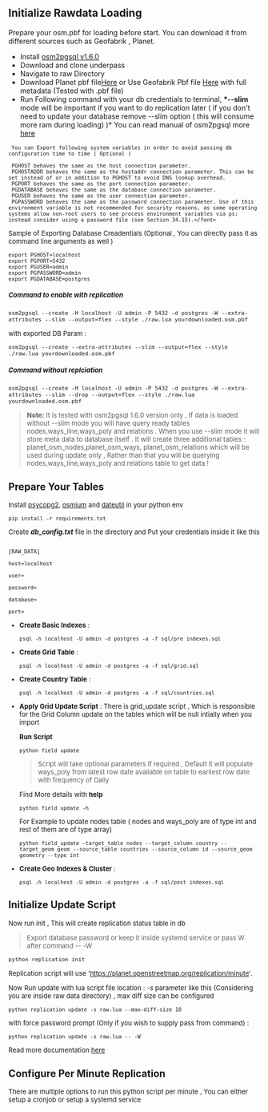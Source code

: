 ## Initialize Rawdata Loading

Prepare your osm.pbf for loading before start. You can download it from different sources such as Geofabrik , Planet.

- Install [osm2pgsql v1.6.0](https://github.com/openstreetmap/osm2pgsql/releases/tag/1.6.0)
- Download and clone underpass
- Navigate to raw Directory
- Download Planet pbf file[Here](https://planet.osm.org/pbf/) or Use Geofabrik Pbf file [Here](https://osm-internal.download.geofabrik.de/index.html) with full metadata (Tested with .pbf file)
- Run Following command with your db credentials to terminal, **\*--slim** mode will be important if you want to do replication later ( if you don't need to update your database remove --slim option ( this will consume more ram during loading) )\* You can read manual of osm2pgsql more [here](https://osm2pgsql.org/doc/manual.html#)

>    <font size="2">

     You can Export following system variables in order to avoid passing db configuration time to time ( Optional )

     PGHOST behaves the same as the host connection parameter.
     PGHOSTADDR behaves the same as the hostaddr connection parameter. This can be set instead of or in addition to PGHOST to avoid DNS lookup overhead.
     PGPORT behaves the same as the port connection parameter.
     PGDATABASE behaves the same as the database connection parameter.
     PGUSER behaves the same as the user connection parameter.
     PGPASSWORD behaves the same as the password connection parameter. Use of this environment variable is not recommended for security reasons, as some operating systems allow non-root users to see process environment variables via ps; instead consider using a password file (see Section 34.15).</font>

Sample of Exporting Database Creadentials (Optional , You can directly pass it as command line arguments as well )

```
export PGHOST=localhost
export PGPORT=5432
export PGUSER=admin
export PGPASSWORD=admin
export PGDATABASE=postgres
```

##### Command to enable with replication

`osm2pgsql --create -H localhost -U admin -P 5432 -d postgres -W --extra-attributes --slim --output=flex --style ./raw.lua yourdownloaded.osm.pbf `

with exported DB Param :

`osm2pgsql --create --extra-attributes --slim --output=flex --style ./raw.lua yourdownloaded.osm.pbf `

##### Command without replciation

`osm2pgsql --create -H localhost -U admin -P 5432 -d postgres -W --extra-attributes --slim --drop --output=flex --style ./raw.lua yourdownloaded.osm.pbf `

> **Note:** It is tested with osm2pgsql 1.6.0 version only , If data is loaded without --slim mode you will have query ready tables nodes,ways_line,ways_poly and relations . When you use --slim mode it will store meta data to database itself . It will create three additional tables : planet_osm_nodes,planet_osm_ways, planet_osm_relations which will be used during update only , Rather than that you will be querying nodes,ways_line,ways_poly and relations table to get data !

## Prepare Your Tables

Install [psycopg2](https://pypi.org/project/psycopg2/), [osmium](https://pypi.org/project/osmium/) and [dateutil](https://pypi.org/project/python-dateutil/) in your python env

```
pip install -r requirements.txt
```

Create **_db_config.txt_** file in the directory and Put your credentials inside it like this

```

[RAW_DATA]

host=localhost

user=

password=

database=

port=

```

- **Create Basic Indexes** :

  ```
  psql -h localhost -U admin -d postgres -a -f sql/pre_indexes.sql
  ```

- **Create Grid Table** :

  ```
  psql -h localhost -U admin -d postgres -a -f sql/grid.sql
  ```

- **Create Country Table** :

  ```
  psql -h localhost -U admin -d postgres -a -f sql/countries.sql
  ```

- **Apply Grid Update Script** :
  There is grid_update script , Which is responsible for the Grid Column update on the tables which will be null intially when you import

  **Run Script**

  ```
  python field_update
  ```

  > Script will take optional parameters if required , Default it will populate ways_poly from latest row date available on table to earliest row date with frequency of Daily

  Find More details with **help**

  ```
  python field_update -h
  ```

  For Example to update nodes table ( nodes and ways_poly are of type int and rest of them are of type array)

  ```
  python field_update -target_table nodes --target_column country --target_geom geom --source_table countries --source_column id --source_geom geometry --type int
  ```

- **Create Geo Indexes & Cluster** :
  ```
  psql -h localhost -U admin -d postgres -a -f sql/post_indexes.sql
  ```

## Initialize Update Script

Now run init , This will create replication status table in db

> Export database password or keep it inside systemd service or pass W after command -- -W

`python replication init `

Replication script will use 'https://planet.openstreetmap.org/replication/minute'.

Now Run update with lua script file location : _-s_ parameter like this (Considering you are inside raw data directory) , max diff size can be configured

```
python replication update -s raw.lua --max-diff-size 10
```

with force password prompt (Only if you wish to supply pass from command) :

```
python replication update -s raw.lua -- -W
```

Read more documentation [here](https://osm2pgsql.org/doc/manual.html#advanced-topics)

## Configure Per Minute Replication

There are multiple options to run this python script per minute , You can either setup a cronjob or setup a systemd service
